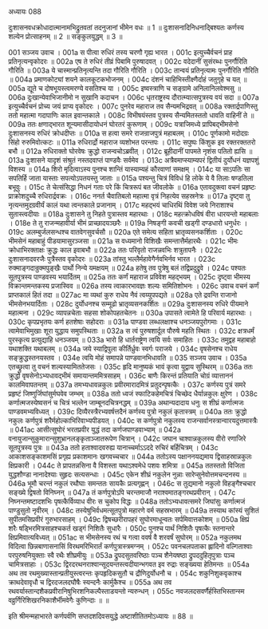 अध्यायः 088

दुःशासनवधक्रोधादात्मानामभिद्रुतवतां तदनुजानां भीमेन वधः ॥ 1 ॥ दुःशासनादिनिधनाद्बिश्यतः कर्णस्य शल्येन प्रोत्साहनम् ॥ 2 ॥ सङ्कुलयुद्धम् ॥ 3 ॥

001	सञ्जय उवाच ।
001a	स पीत्वा रुधिरं तस्य चरणौ गृह्य भारत ।
001c	इत्युच्चैर्वचनं प्राह प्रतिनृत्यन्वृकोदरः ॥
002a	एष ते रुधिरं तीव्रं पिबामि पुरुषादवत् ।
002c	वदेदानीं सुसंरब्धः पुनर्गौरिति गौरिति ॥
003a	ये चास्मान्प्रतिनृत्यन्ति तदा गौरिति गौरिति ।
003c	तान्वयं प्रतिनृत्यामः पुनर्गौरिति गौरिति ॥
004a	प्रमाणकोट्यां शयने कालकूटकभोजनम् ।
004c	दंशनं चाहिभिस्तीक्ष्णैर्दाहं जतुगृहे च यत् ॥
005a	द्यूते च दोषभूयस्त्वमरण्ये वसतिश्च या ।
005c	इष्वस्त्राणि च सङ्ग्रामे अनिलानिलवेश्मसु ॥
006a	दुःखान्येवाभिजानीमो न सुखानि कदाचन ।
006c	धृतराष्ट्रस्य दौरात्म्यात्सपुत्रस्य वयं सदा ॥
007a	इत्युच्चैर्वचनं प्रोच्य जयं प्राप्य वृकोदरः ।
007c	पुनरेव महाराज तव सैन्यमभिद्रवत् ॥
008a	रक्तार्द्रपाणिस्तु ततो महात्मा गदापाणिः काल इवान्तकाले ।
008c	विभीषयंस्तव पुत्रस्य सैन्यमितस्ततो धावति वाहिनीं ते ॥
009a	ततः क्षणाद्भारत शून्यमासीदायोधनं घोरतरं कुरूणाम् ।
009c	यत्राजिमध्ये प्रापिबद्भीमसेनो दुःशासनस्य रुधिरं क्रोधदीप्तः ॥
010a	स हत्वा समरे राजन्राजपुत्रं महाबलम् ।
010c	पूर्णकामो मदोदग्रः सिंहो रुरुमिवोत्कटः ॥
011a	रुधिरार्द्रो महाराज व्यशोभत परन्तपः ।
011c	सपुष्पः किंशुक इव रक्तरक्ततरो बभौ ॥
012a	रुधिराक्तो घोरवेषः क्रुद्धो राजन्वचोऽब्रवीत् ।
012c	ब्रूहीदानीं पापमते नृशंस पतितो ह्यसि ॥
013a	दुःशासने यादृशं संश्रुतं नस्तदवाप्तं पाण्डवैः सर्वमेव ।
013c	अत्रैवमाप्स्याम्यपरं द्वितीयं दुर्योधनं यज्ञपशुं विशस्य ॥
014a	शिरो मृदित्वाऽस्य पुनश्च शान्तिं यास्याम्यहं कौरवाणां समक्षम् ।
014c	या साऽपतिः सा सपतिर्हि जाता यास्ताः सपत्योऽपतयस्तु जाताः ॥
015a	पश्यन्तु चित्रं विविधं हि लोके ये वै तिलाः षण्डतिला बभूवुः ।
015c	ते चेत्संसिद्धा निधनं गताः परे किं चित्ररूपं बत जीवलोके ॥
016a	एतावदुक्त्वा वचनं प्रहृष्टः प्राक्रोशदुच्चै रुधिरार्द्रवक्रः ।
016c	ननर्त चैवातिबलो महात्मा वृत्रं निहत्येव सहस्रनेत्रः ॥
017a	दृष्ट्वा तु नृत्यन्तमुदग्रवीर्यं कालं यथा त्वन्तकाले प्रजानाम् ।
017c	महद्भयं चाधिरथिं विवेश जये निराशाश्च सुतास्त्वदीयाः ॥
018a	दुःशासने तु निहते पुत्रास्तव महारथाः ।
018c	महत्क्रोधविषं वीरा धारयन्तो महाबलाः ।
018e	ते तु राजन्महावीर्या भीमं प्राच्छादयञ्छरैः ॥
019a	निषङ्गी कवची खड्गी दण्डधारो धनुर्धरः ।
019c	अलम्बुर्जलसन्धश्च वातवेगसुवर्चसौ ॥
020a	एते समेत्य सहिता भ्रातृव्यसनकर्शिताः ।
020c	भीमसेनं महाबाहुं पीडयामासुरञ्जसा ॥
021a	स वध्यमानो विशिखैः समन्तात्तैर्महारथैः ।
021c	भीमः क्रोधाभिरक्ताक्षः क्रुद्धः काल इवाबभौ ॥
022a	ततः परिवृतो राजन्नवभिः शत्रुतापनैः ।
022c	दुःशासनादवरजैः पुत्रैस्तव वृकोदरः ॥
023a	तांस्तु भल्लैर्महावेगैर्नवभिर्नव भारत ।
023c	रुक्माङ्गदान्रुक्मपुङ्खैः पार्थो निन्ये यमक्षयम् ॥
024a	हतेषु तव पुत्रेषु बलं तद्विप्रदुद्रुवे ।
024c	पश्यतः सूतपुत्रस्य पाण्डवस्य भयार्दितम् ॥
025a	ततः कर्णं महाराज प्रविवेश महद्भयम् ।
025c	दृष्ट्वा भीमस्य विक्रान्तमन्तकस्य प्रजास्विव ॥
026a	तस्य त्वाकारभावज्ञः शल्यः समितिशोभनः ।
026c	उवाच वचनं कर्णं प्राप्तकालं हितं तदा ॥
027ac	मा व्यथां कुरु राधेय नैवं त्वय्युपपद्यते ॥
028a	एते द्रवन्ति राजानो भीमसेनभयार्दिताः ।
028c	दुर्योधनश्च सम्मूढो भ्रातृव्यसनकर्शितः ॥
029a	दुःशासनस्य रुधिरे पीयमाने महात्मना ।
029c	व्यापन्नचेताः सहसा शोकोपहतचेतनः ॥
030a	उपासते त्वामेते हि परिवार्य महारथाः ।
030c	कृपप्रभृतयः कर्ण हतशेषाः सहोदराः ॥
031a	पाण्डवा लब्धलक्षाश्च धनञ्जयपुरोगमाः ।
031c	त्वामेवाभिमुखाः शूरा युद्धाय समुपस्थिताः ॥
032a	स त्वं पुरुषशार्दूल पौरुषे महति स्थितः ।
032c	क्षत्रधर्मं पुरस्कृत्य प्रत्युद्याहि धनञ्जयम् ॥
033a	भारो हि धार्तराष्ट्रेण त्वयि सर्वः समाहितः ।
033c	तमुद्वह महाबाहो यथाशक्ति यथाबलम् ॥
034a	जये स्याद्विपुला कीर्तिर्ध्रुवः स्वर्गः पराजये ।
034c	वृषसेनश्च राधेय सङ्क्रुद्धस्तनयस्तव ।
034e	त्वयि मोहं समापन्ने पाण्डवानभिधावति ॥
035	सञ्जय उवाच ।
035a	एतच्छ्रुत्वा तु वचनं शल्यस्यामिततेजसः ।
035c	हृदि मानुष्यकं भावं कृत्वा युद्वाय सुस्थिरम् ॥
036a	ततः क्रुद्धो वृषसेनोऽभ्यधावद्भीमं समायान्तममित्रसाहम् ।
036c	बाणैः किरन्तं प्रतियाति चोग्रं व्यात्ताननं कालमिवापतन्तम् ॥
037a	तमभ्यधावन्नकुलः प्रवीरमारादमित्रं प्रतुदन्पृषत्कैः ।
037c	कर्णस्य पुत्रं समरे प्रहृष्टं जिष्णुर्जिघांसुर्मघवेव जम्भम् ॥
038a	ततो ध्वजं स्फाटिकहेमचित्रं चिच्छेद धैर्यान्नकुलः क्षुरेण ।
038c	कर्णात्मजस्येष्वसनं च चित्रं भल्लेन जाम्बूनदचित्रनद्धम् ॥
039a	अथान्यदादाय धनुः स शीघ्रं कर्णात्मजः पाण्डवमभ्यविध्यत् ।
039c	दिव्यैरस्त्रैरभ्यवर्षत्तदैनं कर्णस्य पुत्रो नकुलं कृतास्त्रम् ॥
040a	ततः क्रुद्धो नकुलः कर्णपुत्रं शरैर्महोल्काभिरिवाभ्यपीडयत् ।
040c	स कर्णपुत्रो नकुलस्य राजन्सर्वानस्त्रान्वारयदुत्तमास्त्रैः ॥
041ac	आसीत्सुघोरं भरतप्रवीर युद्धं तदा कर्णजपाण्डवाभ्याम् ॥
042a	वनायुजान्सुकुमारान्सुशुभ्रानलङ्कृताञ्जातरूपेण चित्रान् ।
042c	जघान चाश्वान्नकुलस्य वीरो रणाजिरे सूतपुत्रस्य पुत्रः ॥
043a	ततो हताश्वादवरुह्य यानाच्चर्माऽऽददे रुचिरं बर्हिचित्रम् ।
043c	आकाशसङ्काशमसिं प्रगृह्य प्रकाशमानः खगवच्चचार ॥
044a	ततोऽस्य पक्षाननयद्यमाय द्विसाहस्रान्नकुलः क्षिप्रकारी ।
044c	ते प्रापतन्नसिना वै विशस्ता यथाऽश्वमेधे पशवः शमित्रा ॥
045a	ततस्ततो विजिता युद्धशौण्डा नानादेश्याः सुहृदः सत्यसन्धाः ।
045c	एकेन शीघ्रं नकुलेन नुन्नाः सारेप्सुनेवोत्तमचन्दनस्य ॥
046a	भूमौ चरन्तं नकुलं रथौघाः समन्ततः सायकैः प्रत्यगृह्णन् ।
046c	स तुद्यमानो नकुलो विहङ्गैश्चचार सङ्ख्ये द्विषतो विनिघ्नन् ॥
047a	तं कर्णपुत्रोऽपि चरन्तमाजौ नराश्वमातङ्गरथप्रवीरान् ।
047c	निघ्नन्तमष्टादशभिः पृषत्कैर्विव्याध वीरः स चुकोप विद्धः ॥
048a	ततोऽभ्यधावत्समरे जिघांसुः कर्णात्मजं पाण्डुसुतो नृवीरम् ।
048c	तस्येषुभिर्वधमत्सूतपुत्रो महारणे वर्म सहस्रभारम् ॥
049a	तस्याथ कांस्यं सुशितं सुपीतमसिप्रवीरं गुरुभारसाहम् ।
049c	द्विषच्छरीरापहरं सुघोरमाधून्वतः सर्पमिवात्तकोशम् ॥
050a	क्षिप्रं शरैः षड्भिरमित्रसाहश्चकर्त खड्गं निशितैः सुधारैः ।
050c	पुनश्च पार्थं निशितैः पृषत्कैः स्तनान्तरे क्षिप्रमिवात्यविध्यत् ॥
051ac	स भीमसेनस्य रथं च गत्वा ववर्ष वै शरवर्षं सुघोरम् ॥
052a	नकुलमथ विदित्वा छिन्नबाणासनासिं विरथमरिभिरार्तं कर्णपुत्रास्त्रमग्नम् ।
052c	पवनचलपताका ह्लादिनो वल्गिताश्वाः परपुरुषनियुक्ताः स्वै रथैः शीघ्रमीयुः ॥
053a	द्रुपदसुतवरिष्ठाः पञ्च शैनेयषष्ठा द्रुपददुहितृपुत्राः पञ्च चामित्रसाहाः ।
053c	द्विरदरथनराश्वान्सूदयन्तस्त्वदीयान्भगवत इव रुद्राः सङ्ख्यया हेतिमन्तः ॥
054a	अथ तव रथमुख्यास्तान्प्रतीयुस्त्वरन्तः कृपहृदिकसुतौ च द्रौणिदुर्योधनौ च ।
054c	शकुनिशुकवृकाश्च क्राथदेवावृधौ च द्विरदजलदघौषैः स्यन्दनैः कार्मुकैश्च ॥
055a	अथ तव रथवर्यास्तान्दशैकप्रवीरानिषुभिरशनिकल्पैस्ताडयन्तो न्यरुन्धन् ।
055c	नवजलदसवर्णैर्हस्तिभिस्तान्स्म वव्रुर्गिरिशिखरनिकाशैर्भीमवेगैः कुणिन्दाः ॥ ॥

इति श्रीमन्महाभारते कर्णपर्वणि सप्तदशदिवसयुद्धे अष्टाशीतितमोऽध्यायः ॥ 88 ॥
